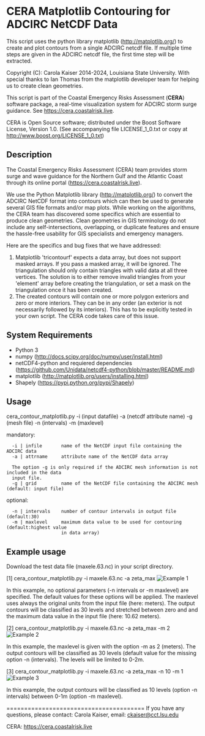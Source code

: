 CERA Matplotlib Contouring for ADCIRC NetCDF Data
============================================ 

This script uses the python library matplotlib (http://matplotlib.org/) to create and plot contours from a single ADCIRC netcdf file. If multiple time steps are given in the ADCIRC netcdf file, the first time step will be extracted.

Copyright (C): Carola Kaiser 2014-2024, Louisiana State University.
With special thanks to Ian Thomas from the matplotlib developer team for helping us to create clean geometries.

This script is part of the Coastal Emergency Risks Assessment (**CERA**) software package, a real-time visualization system for ADCIRC storm surge guidance. See https://cera.coastalrisk.live.

CERA is Open Source software; distributed under the Boost Software License, Version 1.0. (See accompanying file LICENSE_1_0.txt or copy at http://www.boost.org/LICENSE_1_0.txt)


## Description

The Coastal Emergency Risks Assessment (CERA) team provides storm surge and wave guidance for the Northern Gulf and the Atlantic Coast through its online portal (https://cera.coastalrisk.live).

We use the Python Matplotlib library (http://matplotlib.org/) to convert the ADCIRC NetCDF format into contours which can then be used to generate several GIS file formats and/or map plots. While working on the algorithms, the CERA team has discovered some specifics which are essential to produce clean geometries. Clean geometries in GIS terminology do not include any self-intersections, overlapping, or duplicate features and ensure the hassle-free usability for GIS specialists and emergency managers.

Here are the specifics and bug fixes that we have addressed:

1. Matplotlib 'tricontourf' expects a data array, but does not support masked arrays. If you pass a masked array, it will be ignored. The triangulation should only contain triangles with valid data at all three vertices. The solution is to either remove invalid triangles from your 'element' array before creating the triangulation, or set a mask on the triangulation once it has been created. 
2. The created contours will contain one or more polygon exteriors and zero or more interiors. They can be in any order (an exterior is not necessarily followed by its interiors). This has to be explicitly tested in your own script. The CERA code takes care of this issue.

## System Requirements

* Python 3
* numpy (http://docs.scipy.org/doc/numpy/user/install.html)
* netCDF4-python and requiered dependencies 
  (https://github.com/Unidata/netcdf4-python/blob/master/README.md)
* matplotlib (http://matplotlib.org/users/installing.html)
* Shapely (https://pypi.python.org/pypi/Shapely)

## Usage

cera_contour_matplotlib.py -i (input datafile) -a (netcdf attribute name) -g (mesh file) -n (intervals) -m (maxlevel)

mandatory:

      -i | infile       name of the NetCDF input file containing the ADCIRC data
      -a | attrname     attribute name of the NetCDF data array
      
      The option -g is only required if the ADCIRC mesh information is not included in the data 
      input file.
      -g | grid         name of the NetCDF file containing the ADCIRC mesh (default: input file)

optional:

      -n | intervals    number of contour intervals in output file (default:30)
      -m | maxlevel     maximum data value to be used for contouring (default:highest value 
                        in data array)

## Example usage

Download the test data file (maxele.63.nc) in your script directory.

[1] cera_contour_matplotlib.py -i maxele.63.nc -a zeta_max
![Example 1](https://github.com/CERA-GROUP/cera_contour/blob/master/example_1_plot.png)

In this example, no optional parameters (-n intervals or -m maxlevel) are specified. The default values for these options will be applied. The maxlevel uses always the original units from the input file (here: meters). The output contours will be classified as 30 levels and stretched between zero and and the maximum data value in the input file (here: 10.62 meters).

[2] cera_contour_matplotlib.py -i maxele.63.nc -a zeta_max -m 2
![Example 2](https://github.com/CERA-GROUP/cera_contour/blob/master/example_2_plot.png)

In this example, the maxlevel is given with the option -m as 2 (meters). The output contours will be classified as 
30 levels (default value for the missing option -n (intervals). The levels will be limited to 0-2m. 

[3] cera_contour_matplotlib.py -i maxele.63.nc -a zeta_max -n 10 -m 1
![Example 3](https://github.com/CERA-GROUP/cera_contour/blob/master/example_3_plot.png)

In this example, the output contours will be classified as 10 levels (option -n intervals) between 0-1m 
(option -m maxlevel). 

=======================================
If you have any questions, please contact:
Carola Kaiser, email: ckaiser@cct.lsu.edu

CERA: https://cera.coastalrisk.live

 
